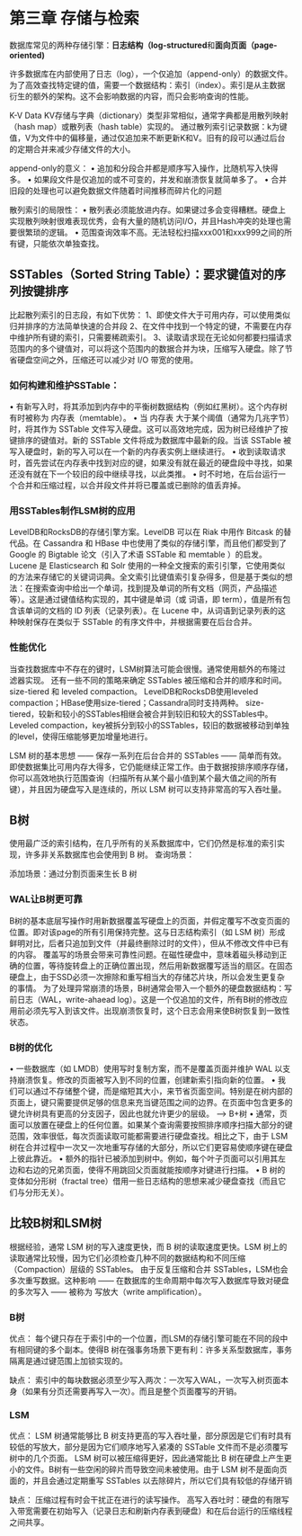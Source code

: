 # 第三章 存储与检索

数据库常见的两种存储引擎：**日志结构（log-structured**和**面向页面（page-oriented)**

许多数据库在内部使用了日志（log），一个仅追加（append-only）的数据文件。
为了高效查找特定键的值，需要一个数据结构：索引（index）。索引是从主数据衍生的额外的架构。这不会影响数据的内容，而只会影响查询的性能。

K-V Data
KV存储与字典（dictionary）类型非常相似，通常字典都是用散列映射（hash map）或散列表（hash table）实现的。
通过散列索引记录数据：k为键值，V为文件中的偏移量，通过仅追加来不断更新K和V。旧有的段可以通过后台的定期合并来减少存储文件的大小。

append-only的意义：
• 追加和分段合并都是顺序写入操作，比随机写入快得多。
• 如果段文件是仅追加的或不可变的，并发和崩溃恢复就简单多了。
• 合并旧段的处理也可以避免数据文件随着时间推移而碎片化的问题

散列索引的局限性：
• 散列表必须能放进内存。如果键过多会变得糟糕。硬盘上实现散列映射很难表现优秀，会有大量的随机访问I/O，并且Hash冲突的处理也需要很繁琐的逻辑。
• 范围查询效率不高。无法轻松扫描xxx001和xxx999之间的所有键，只能依次单独查找。

## SSTables（Sorted String Table）：要求键值对的序列按键排序
比起散列索引的日志段，有如下优势：
1、即使文件大于可用内存，可以使用类似归并排序的方法简单快速的合并段
2、在文件中找到一个特定的键，不需要在内存中维护所有键的索引，只需要稀疏索引。
3、读取请求现在无论如何都要扫描请求范围内的多个键值对，可以将这个范围内的数据合并为块，压缩写入硬盘。除了节省硬盘空间之外，压缩还可以减少对 I/O 带宽的使用。




### 如何构建和维护SSTable：
• 有新写入时，将其添加到内存中的平衡树数据结构（例如红黑树）。这个内存树有时被称为 内存表（memtable）。
• 当 内存表 大于某个阈值（通常为几兆字节）时，将其作为 SSTable 文件写入硬盘。这可以高效地完成，因为树已经维护了按键排序的键值对。新的 SSTable 文件将成为数据库中最新的段。当该 SSTable 被写入硬盘时，新的写入可以在一个新的内存表实例上继续进行。
• 收到读取请求时，首先尝试在内存表中找到对应的键，如果没有就在最近的硬盘段中寻找，如果还没有就在下一个较旧的段中继续寻找，以此类推。
• 时不时地，在后台运行一个合并和压缩过程，以合并段文件并将已覆盖或已删除的值丢弃掉。

### 用SSTables制作LSM树的应用
LevelDB和RocksDB的存储引擎方案。LevelDB 可以在 Riak 中用作 Bitcask 的替代品。在 Cassandra 和 HBase 中也使用了类似的存储引擎，而且他们都受到了 Google 的 Bigtable 论文（引入了术语 SSTable 和 memtable ）的启发。
Lucene 是 Elasticsearch 和 Solr 使用的一种全文搜索的索引引擎，它使用类似的方法来存储它的关键词词典。全文索引比键值索引复杂得多，但是基于类似的想法：在搜索查询中给出一个单词，找到提及单词的所有文档（网页，产品描述等）。这是通过键值结构实现的，其中键是单词（或 词语，即 term），值是所有包含该单词的文档的 ID 列表（记录列表）。在 Lucene 中，从词语到记录列表的这种映射保存在类似于 SSTable 的有序文件中，并根据需要在后台合并。

### 性能优化
当查找数据库中不存在的键时，LSM树算法可能会很慢。通常使用额外的布隆过滤器实现。
还有一些不同的策略来确定 SSTables 被压缩和合并的顺序和时间。size-tiered 和 leveled compaction。
LevelDB和RocksDB使用leveled compaction；HBase使用size-tiered；Cassandra同时支持两种。
size-tiered，较新和较小的SSTables相继会被合并到较旧和较大的SSTables中。
Leveled compaction，key被拆分到较小的SSTables，较旧的数据被移动到单独的level，使得压缩能够更加增量地进行。

LSM 树的基本思想 —— 保存一系列在后台合并的 SSTables —— 简单而有效。即使数据集比可用内存大得多，它仍能继续正常工作。由于数据按排序顺序存储，你可以高效地执行范围查询（扫描所有从某个最小值到某个最大值之间的所有键），并且因为硬盘写入是连续的，所以 LSM 树可以支持非常高的写入吞吐量。

## B树
使用最广泛的索引结构，在几乎所有的关系数据库中，它们仍然是标准的索引实现，许多非关系数据库也会使用到 B 树。
查询场景：

添加场景：通过分割页面来生长 B 树


### WAL让B树更可靠
B树的基本底层写操作时用新数据覆盖写硬盘上的页面，并假定覆写不改变页面的位置。即对该page的所有引用保持完整。这与日志结构索引（如 LSM 树）形成鲜明对比，后者只追加到文件（并最终删除过时的文件），但从不修改文件中已有的内容。
覆盖写的场景会带来可靠性问题。在磁性硬盘中，意味着磁头移动到正确的位置，等待旋转盘上的正确位置出现，然后用新数据覆写适当的扇区。在固态硬盘上，由于SSD必须一次擦除和重写相当大的存储芯片块，所以会发生更复杂的事情。
为了处理异常崩溃的场景，B树通常会带入一个额外的硬盘数据结构：写前日志（WAL，write-ahaead log）。这是一个仅追加的文件，所有B树的修改应用前必须先写入到该文件。出现崩溃恢复时，这个日志会用来使B树恢复到一致性状态。

### B树的优化
• 一些数据库（如 LMDB）使用写时复制方案，而不是覆盖页面并维护 WAL 以支持崩溃恢复。修改的页面被写入到不同的位置，创建新索引指向新的位置。
• 我们可以通过不存储整个键，而是缩短其大小，来节省页面空间。特别是在树内部的页面上，键只需要提供足够的信息来充当键范围之间的边界。在页面中包含更多的键允许树具有更高的分支因子，因此也就允许更少的层级。  --> B+树
• 通常，页面可以放置在硬盘上的任何位置。如果某个查询需要按照排序顺序扫描大部分的键范围，效率很低，每次页面读取可能都需要进行硬盘查找。相比之下，由于 LSM 树在合并过程中一次又一次地重写存储的大部分，所以它们更容易使顺序键在硬盘上彼此靠近。
• 额外的指针已被添加到树中。例如，每个叶子页面可以引用其左边和右边的兄弟页面，使得不用跳回父页面就能按顺序对键进行扫描。
• B 树的变体如分形树（fractal tree）借用一些日志结构的思想来减少硬盘查找（而且它们与分形无关）。

## 比较B树和LSM树
根据经验，通常 LSM 树的写入速度更快，而 B 树的读取速度更快。LSM 树上的读取通常比较慢，因为它们必须检查几种不同的数据结构和不同压缩（Compaction）层级的 SSTables。
由于反复压缩和合并 SSTables，LSM也会多次重写数据。这种影响 —— 在数据库的生命周期中每次写入数据库导致对硬盘的多次写入 —— 被称为 写放大（write amplification）。

### B树
优点：
每个键只存在于索引中的一个位置，而LSM的存储引擎可能在不同的段中有相同键的多个副本。使得B 树在强事务场景下更有利：许多关系型数据库，事务隔离是通过键范围上加锁实现的。

缺点：
索引中的每块数据必须至少写入两次：一次写入WAL，一次写入树页面本身（如果有分页还需要再写入一次）。而且是整个页面覆写的开销。

### LSM
优点：
LSM 树通常能够比 B 树支持更高的写入吞吐量，部分原因是它们有时具有较低的写放大，部分是因为它们顺序地写入紧凑的 SSTable 文件而不是必须覆写树中的几个页面。
LSM 树可以被压缩得更好，因此通常能比 B 树在硬盘上产生更小的文件。B树有一些空闲的碎片而导致空间未被使用。由于 LSM 树不是面向页面的，并且会通过定期重写 SSTables 以去除碎片，所以它们具有较低的存储开销

缺点：
压缩过程有时会干扰正在进行的读写操作。
高写入吞吐时：硬盘的有限写入带宽需要在初始写入（记录日志和刷新内存表到硬盘）和在后台运行的压缩线程之间共享。
